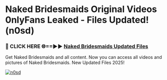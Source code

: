 # Naked Bridesmaids Original Videos 0nlyFans Leaked - Files Updated! (n0sd)

<h3>🔴 CLICK HERE 🌐==►► <a href="https://tinyurl.com/yckcrads" rel="nofollow">Naked Bridesmaids Updated Files</a></h3>

Get Naked Bridesmaids and all content. Now you can access all videos and pictures of Naked Bridesmaids. New Updated Files 2025!

[![n0sd](https://i.imgur.com/hpKpOFt.gif)](https://tinyurl.com/yckcrads)
